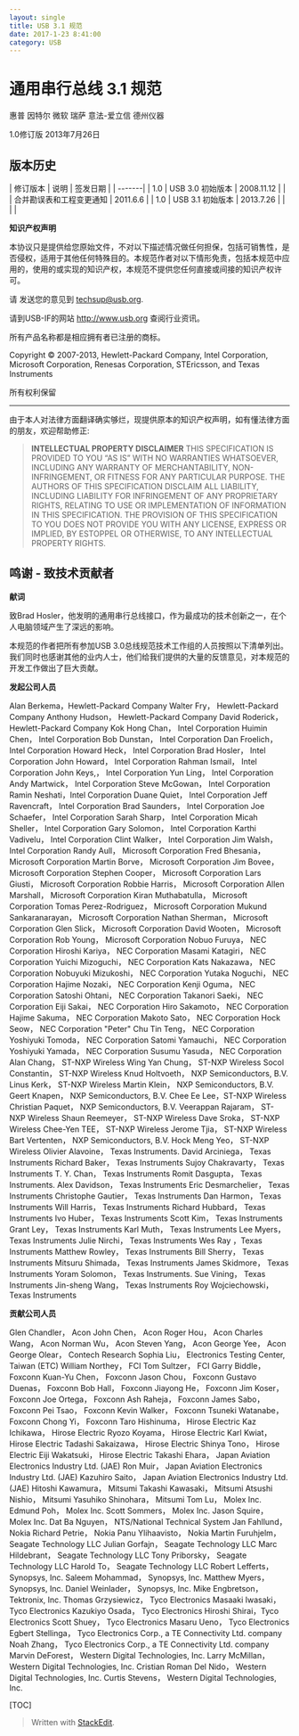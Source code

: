 ```yaml
---
layout: single
title: USB 3.1 规范
date: 2017-1-23 8:41:00
category: USB
---
```



# 通用串行总线 3.1 规范

惠普
因特尔
微软
瑞萨
意法-爱立信
德州仪器

1.0修订版
2013年7月26日

## 版本历史

| 修订版本 | 	说明 | 签发日期 |
| -------|
| 1.0 | USB 3.0 初始版本 | 2008.11.12 |
| | 合并勘误表和工程变更通知 | 2011.6.6 |
| 1.0 | USB 3.1 初始版本 | 2013.7.26 |
| | |

**知识产权声明**

本协议只是提供给您原始文件，不对以下描述情况做任何担保，包括可销售性，是否侵权，适用于其他任何特殊目的。本规范作者对以下情形免责，包括本规范中应用的，使用的或实现的知识产权，本规范不提供您任何直接或间接的知识产权许可。


请	发送您的意见到 techsup@usb.org.

请到USB-IF的网站 http://www.usb.org 查阅行业资讯。

所有产品名称都是相应拥有者已注册的商标。

Copyright © 2007-2013, Hewlett-Packard Company, Intel Corporation, Microsoft Corporation, Renesas Corporation, STEricsson,
and Texas Instruments

所有权利保留

-------------------
由于本人对法律方面翻译确实够烂，现提供原本的知识产权声明，如有懂法律方面的朋友，欢迎帮助修正:

> **INTELLECTUAL PROPERTY DISCLAIMER**
THIS SPECIFICATION IS PROVIDED TO YOU “AS IS” WITH NO WARRANTIES WHATSOEVER, INCLUDING ANY
WARRANTY OF MERCHANTABILITY, NON-INFRINGEMENT, OR FITNESS FOR ANY PARTICULAR PURPOSE. THE
AUTHORS OF THIS SPECIFICATION DISCLAIM ALL LIABILITY, INCLUDING LIABILITY FOR INFRINGEMENT OF ANY
PROPRIETARY RIGHTS, RELATING TO USE OR IMPLEMENTATION OF INFORMATION IN THIS SPECIFICATION. THE
PROVISION OF THIS SPECIFICATION TO YOU DOES NOT PROVIDE YOU WITH ANY LICENSE, EXPRESS OR
IMPLIED, BY ESTOPPEL OR OTHERWISE, TO ANY INTELLECTUAL PROPERTY RIGHTS.

## 鸣谢 - 致技术贡献者

**献词**

致Brad Hosler，他发明的通用串行总线接口，作为最成功的技术创新之一，在个人电脑领域产生了深远的影响。

本规范的作者把所有参加USB 3.0总线规范技术工作组的人员按照以下清单列出。我们同时也感谢其他的业内人士，他们给我们提供的大量的反馈意见，对本规范的开发工作做出了巨大贡献。

**发起公司人员**

Alan Berkema，Hewlett-Packard Company
Walter Fry，  Hewlett-Packard Company
Anthony Hudson， Hewlett-Packard Company
David Roderick， Hewlett-Packard Company
Kok Hong Chan， Intel Corporation
Huimin Chen， Intel Corporation
Bob Dunstan， Intel Corporation
Dan Froelich， Intel Corporation
Howard Heck， Intel Corporation
Brad Hosler， Intel Corporation
John Howard， Intel Corporation
Rahman Ismail， Intel Corporation
John Keys,， Intel Corporation
Yun Ling， Intel Corporation
Andy Martwick， Intel Corporation
Steve McGowan， Intel Corporation
Ramin Neshati，Intel Corporation
Duane Quiet， Intel Corporation
Jeff Ravencraft， Intel Corporation
Brad Saunders， Intel Corporation
Joe Schaefer， Intel Corporation
Sarah Sharp， Intel Corporation
Micah Sheller， Intel Corporation
Gary Solomon， Intel Corporation
Karthi Vadivelu， Intel Corporation
Clint Walker， Intel Corporation
Jim Walsh， Intel Corporation
Randy Aull， Microsoft Corporation
Fred Bhesania， Microsoft Corporation
Martin Borve， Microsoft Corporation
Jim Bovee， Microsoft Corporation
Stephen Cooper， Microsoft Corporation
Lars Giusti， Microsoft Corporation
Robbie Harris， Microsoft Corporation
Allen Marshall， Microsoft Corporation
Kiran Muthabatulla， Microsoft Corporation
Tomas Perez-Rodriguez， Microsoft Corporation
Mukund Sankaranarayan， Microsoft Corporation
Nathan Sherman， Microsoft Corporation
Glen Slick， Microsoft Corporation
David Wooten， Microsoft Corporation
Rob Young， Microsoft Corporation
Nobuo Furuya， NEC Corporation
Hiroshi Kariya， NEC Corporation
Masami Katagiri， NEC Corporation
Yuichi Mizoguchi， NEC Corporation
Kats Nakazawa， NEC Corporation
Nobuyuki Mizukoshi， NEC Corporation
Yutaka Noguchi， NEC Corporation
Hajime Nozaki， NEC Corporation
Kenji Oguma， NEC Corporation
Satoshi Ohtani， NEC Corporation
Takanori Saeki， NEC Corporation
Eiji Sakai， NEC Corporation
Hiro Sakamoto， NEC Corporation
Hajime Sakuma， NEC Corporation
Makoto Sato， NEC Corporation
Hock Seow， NEC Corporation
"Peter" Chu Tin Teng， NEC Corporation
Yoshiyuki Tomoda， NEC Corporation
Satomi Yamauchi， NEC Corporation
Yoshiyuki Yamada， NEC Corporation
Susumu Yasuda， NEC Corporation
Alan Chang， ST-NXP Wireless
Wing Yan Chung， ST-NXP Wireless
Socol Constantin， ST-NXP Wireless
Knud Holtvoeth， NXP Semiconductors, B.V.
Linus Kerk， ST-NXP Wireless
Martin Klein， NXP Semiconductors, B.V.
Geert Knapen， NXP Semiconductors, B.V.
Chee Ee Lee，ST-NXP Wireless
Christian Paquet， NXP Semiconductors, B.V.
Veerappan Rajaram， ST-NXP Wireless
Shaun Reemeyer， ST-NXP Wireless
Dave Sroka， ST-NXP Wireless
Chee-Yen TEE， ST-NXP Wireless
Jerome Tjia， ST-NXP Wireless
Bart Vertenten， NXP Semiconductors, B.V.
Hock Meng Yeo， ST-NXP Wireless
Olivier Alavoine， Texas Instruments.
David Arciniega， Texas Instruments
Richard Baker， Texas Instruments
Sujoy Chakravarty， Texas Instruments
T. Y. Chan， Texas Instruments
Romit Dasgupta， Texas Instruments.
Alex Davidson， Texas Instruments
Eric Desmarchelier， Texas Instruments
Christophe Gautier， Texas Instruments
Dan Harmon， Texas Instruments
Will Harris， Texas Instruments
Richard Hubbard， Texas Instruments
Ivo Huber， Texas Instruments
Scott Kim， Texas Instruments
Grant Ley， Texas Instruments
Karl Muth， Texas Instruments
Lee Myers， Texas Instruments
Julie Nirchi， Texas Instruments
Wes Ray ，Texas Instruments
Matthew Rowley， Texas Instruments
Bill Sherry， Texas Instruments
Mitsuru Shimada， Texas Instruments
James Skidmore， Texas Instruments
Yoram Solomon， Texas Instruments.
Sue Vining， Texas Instruments
Jin-sheng Wang， Texas Instruments
Roy Wojciechowski， Texas Instruments

**贡献公司人员**

Glen Chandler， Acon
John Chen， Acon
Roger Hou， Acon
Charles Wang， Acon
Norman Wu， Acon
Steven Yang， Acon
George Yee， Acon
George Olear， Contech Research
Sophia Liu， Electronics Testing Center, Taiwan (ETC)
William Northey， FCI
Tom Sultzer， FCI
Garry Biddle， Foxconn
Kuan-Yu Chen， Foxconn
Jason Chou， Foxconn
Gustavo Duenas， Foxconn
Bob Hall， Foxconn
Jiayong He， Foxconn
Jim Koser， Foxconn
Joe Ortega， Foxconn
Ash Raheja， Foxconn
James Sabo， Foxconn
Pei Tsao， Foxconn
Kevin Walker， Foxconn
Tsuneki Watanabe， Foxconn
Chong Yi， Foxconn
Taro Hishinuma， Hirose Electric
Kaz Ichikawa， Hirose Electric
Ryozo Koyama， Hirose Electric
Karl Kwiat， Hirose Electric
Tadashi Sakaizawa， Hirose Electric
Shinya Tono， Hirose Electric
Eiji Wakatsuki， Hirose Electric
Takashi Ehara， Japan Aviation Electronics Industry Ltd. (JAE)
Ron Muir， Japan Aviation Electronics Industry Ltd. (JAE)
Kazuhiro Saito， Japan Aviation Electronics Industry Ltd. (JAE)
Hitoshi Kawamura， Mitsumi
Takashi Kawasaki， Mitsumi
Atsushi Nishio， Mitsumi
Yasuhiko Shinohara， Mitsumi
Tom Lu， Molex Inc.
Edmund Poh， Molex Inc.
Scott Sommers， Molex Inc.
Jason Squire， Molex Inc.
Dat Ba Nguyen， NTS/National Technical System
Jan Fahllund， Nokia
Richard Petrie， Nokia
Panu Ylihaavisto， Nokia
Martin Furuhjelm， Seagate Technology LLC
Julian Gorfajn， Seagate Technology LLC
Marc Hildebrant， Seagate Technology LLC
Tony Priborsky， Seagate Technology LLC
Harold To， Seagate Technology LLC
Robert Lefferts， Synopsys, Inc.
Saleem Mohammad， Synopsys, Inc.
Matthew Myers， Synopsys, Inc.
Daniel Weinlader， Synopsys, Inc.
Mike Engbretson， Tektronix, Inc.
Thomas Grzysiewicz， Tyco Electronics
Masaaki Iwasaki， Tyco Electronics
Kazukiyo Osada， Tyco Electronics
Hiroshi Shirai，Tyco Electronics
Scott Shuey， Tyco Electronics
Masaru Ueno， Tyco Electronics
Egbert Stellinga， Tyco Electronics Corp., a TE Connectivity Ltd. company
Noah Zhang， Tyco Electronics Corp., a TE Connectivity Ltd. company
Marvin DeForest， Western Digital Technologies, Inc.
Larry McMillan， Western Digital Technologies, Inc.
Cristian Roman Del Nido， Western Digital Technologies, Inc.
Curtis Stevens， Western Digital Technologies, Inc.

[TOC]


> Written with [StackEdit](https://stackedit.io/).